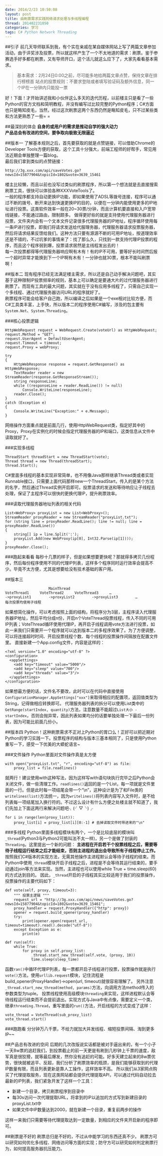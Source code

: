 ```yaml
---
date: 2014/2/23 10:50:08
layout: post
title: 由刷票需求实践网络请求处理与多线程编程
thread: 201402231050
categories: 学习
tags: C# Python Network Threading
---
```


##引子
前几天导师联系到我，有个实在亲戚在某自媒体网站上写了两篇文章参加活动，由于评奖涉及投票，所以就这样产生了一个不太地道的需求：刷票。鉴于参赛选手好多都在刷票，又有导师开口，这个活儿就这么应下了，大家先看看基本需求。

> 基本需求：2月24日0:00之前，尽可能多地给两篇文章点赞，保持文章在排行榜榜首
> 站点的投票规则：不要求登陆或者填写验证码及额外信息，同一个IP在一分钟内只能投一票

好！下面！才开始讲述我和小伙伴这么多天的迭代历程，以前楼主只是看了一些Python的官方文档和简明教程，并没有编写过比较完整的Python程序；C#方面也只是略知皮毛，当然，经过这次刷票这两个东西仍然是略知皮毛，只不过某些类和方法更熟悉了一些= =

##最深刻的体会
 **自身的或用户的需求是推动自学的强大动力**  
 **产品总会有改进的空间，要争取向极致无限逼近**

##版本一
了解基本规则之后，首先要获取的就是点赞链接，可以借助Chrome的Developer Tools方便的获取，这个工具十分强大，前端工程师的好帮手，常见用法近期会单独整理一篇blog。  
最后我们拿到类似的点赞链接：

	http://3g.xxx.com/api/saveVotes.go?newsId=15877904&topicId=1802&vote=3639_15461

楼主比较懒，而且以前也没写过类似的刷票程序，所以第一个想法就是去直接搜索刷票工具，很快可以体验各种XXXVoteTools了。  
一般的程序都支持自动更换IP功能，即如果使用了ADSL等拨号连接，程序可以通过不断的拨号、断开来达到快速更换IP的目的，以便在一分钟内能使用更多的IP地址进行投票。这类软件效率一般在20~30票/分钟，而且计算机要直接和入户宽带线链接，不能通过路由，限制颇多。
做得更好些的就是支持使用代理服务器进行投票，文件夹内会有一个文本文件记录很多代理服务器的IP地址，程序循环使用每一条IP进行投票，即我们将请求发送给代服理务器，代理服务器请求投票服务器，然后将请求结果反馈给我们。这种方法只要有源源不断的可用IP地址，按道理效率还是不错的，不过坑爹的事情来了：找了那么久，只找到一款支持代理IP投票的程序，而且这个程序弱到爆，投票请求居然是主线程发出去的！  
每一次投票都得等代理服务器响应啊有木有！有的IP不可用，要等好长时间然后报一个超时异常才能换到下一个IP啊有木有！一分钟也就30票，根本不能叫刷票啊！

##版本二
现有程序已经无法满足楼主需求，所以还是自己动手解决问题吧，其实基于这种限制IP投票频率的规则，基本上可以确定是要通大片的过代理服务器进行刷票了。而现有工具的最大问题，其实就在于没有应用多线程了，只需自己实现一个多线程、通过代理服务器访问URL的程序就好了。  
刷票程序可能会给客户自己跑，所以编译之后如果是一个exe相对比较方便，而C#工具类丰富，上手快，所以版本二的程序使用C#编写，涉及的包主要有`System.Net`、`System.Threading`。

###核心投票逻辑

    HttpWebRequest request = WebRequest.Create(voteUrl) as HttpWebRequest;
    request.Method = "GET";
    request.UserAgent = DefaultUserAgent;
    request.Timeout = timeout;
    request.Proxy = webProxy;

    try
    {
        HttpWebResponse response = request.GetResponse() as HttpWebResponse;
        TextReader reader = new StreamReader(response.GetResponseStream());
        string responseLine;
        while ((responseLine = reader.ReadLine()) != null)
            Console.WriteLine(responseLine);
        reader.Close();
    }
    catch (Exception e)
    {
        Console.WriteLine("Exception:" + e.Message);
    }

网络操作方面重点就是前面几行，使用HttpWebRequest类，指定好其中的Proxy，Proxy在实例化的时候会指定代理服务器的IP和端口，这类信息从文件中读取就好了。

###实现多线程

    ThreadStart threadStart = new ThreadStart(vote);
    Thread thread = new Thread(threadStart);
    thread.Start();

C#里面多线程的基本实现非常简单，也不用像Java那样继承Thread类或者实现Runnable接口，只需要上面代码那样new一个ThreadStart，传入的是某个方法的名字，然后通过Thread实例开启即可。投票请求的发送和等待响应让子线程去处理，保证了主程序可以很快的更换代理IP，提升刷票效率。

###读取代理服务器地址列表的相关代码

    List<WebProxy> proxyList = new List<WebProxy>();
    StreamReader proxyReader = new StreamReader("proxyList.txt");
    for (string line = proxyReader.ReadLine(); line != null; line = proxyReader.ReadLine())
    {
        string[] ip = line.Split(':');
        proxyList.Add(new WebProxy(ip[0], Int32.Parse(ip[1])));
    }
    proxyReader.Close();

###跑起来看看
每秒十几票的样子，但是如果想要更快呢？那就得多拷贝几份程序，然后每份程序使用不同的代理IP列表，这样多个程序同时运行效率会提高不少。毕竟不太方便，尤其是想要给没有技术基础的客户用。

##版本三

```
					MainThread
VoteThread1		VoteThread2		VoteThread3		…
->proxyList1		->proxyList2		->proxyList3		…
每次投票均使用子线程
```

如果想简化操作，可以考虑按照上面的结构，将程序分为3层，主程序读入代理服务器IP地址，然后平均分成n份，开启n个VoteThread投票线程，传入不同的可用IP列表；VoteThread循环使用代理IP，再开启子线程调用vote方法进行投票，如此一来我们只需要开一个程序就可以达到版本二的多程序效果了。为了方便调整，可以将连接超时时间、开启投票线程个数、每个线程的投票操作间隔放在配置文件里。
直接新建一个App.config文件，内容是这样的：

```
<?xml version="1.0" encoding="utf-8" ?>
<configuration>
  <appSettings>
    <add key="timeout" value="5000"/>
    <add key="sleep" value="700"/>
    <add key="threads" value="3"/>
  </appSettings>
</configuration>
```

如果想最方便的话，文件名不要改，此时可以在代码中直接使用`ConfigurationManager.AppSettings["xxx"]`来取得相应的配置项，返回值类型为String，记得做相应转换即可。
代理服务器列表的拆分可以使用List类中的`GetRange(startIndex, quantity)`方法，注意数量不能超过`List大小 - startIndex`，否则会抛异常，因此列表如果均分的话要单独处理一下最后一份列表，因为可能比前面几份小。

##版本四
Python！这种刷票需求不正对上Python的胃口么！正好可以把近期对Python的学习实践一下。投票程序的结构与版本三基本相同了，只是使用Python重写一下，感受一下优美的大蟒蛇语言~

###文件操作
Python里面对文件操作真是太方便

    with open("proxyList.txt", "r", encoding="utf-8") as file:
        proxy_list = file.readlines()

就两行！建议使用with这种写法，因为这样写with语句块执行完毕之后Python会关闭文件，做一些清理工作。`readlines()`返回的是一个List，每一项就是文件里面的一行。但是此时每一项结尾会带一个“\n”，这种设计是为了和File类的`writelines(list)`方法统一，因为`writelines()`将列表内容写入文件时，是不给列表每一项结尾加入换行符的。不过这么设计有什么方便之处楼主就不知道了，我们先加上下面这两行来解决问题吧╮(╯▽╰)╭

    for i in range(len(proxy_list)):
        proxy_list[i] = proxy_list[i][0:-1] # 去掉读取文件时带进来的"\n"

###多线程
Python里面多线程模块有两个，一个是比较底层的模块叫`_thread`(Python3与Python2可能叫法不太一样)，另一个是做了封装的`Threading`。这里提出一个新的问题： **主进程在开启若干个投票线程之后，需要等待子线程运行结束之后才能结束，否则主进程的退出会导致所有子线程停止工作。**
按照我们C#版本的实现方法，无需其他操作主进程默认会等待子线程的结束。而Python中使用`_thread`模块开启子线程之后，进程是不会等待其运行结束的，要手动通过join等方法来实现。当然，主进程也可以使用while True + time.sleep(60)的方式达到目的。
因此，`_thread`开启的子线程其实比较适用于我们的投票操作，投票操作的主要代码如下：

    def vote(self, proxy, timeout=3):
        """ 投票主逻辑 """
        request_url = "http://3g.xxx.com/api/news/saveVotes.go?newsId=15877904&topicId=1802&vote=3639_15461";
        proxy_handler = request.ProxyHandler({"http": proxy})
        opener = request.build_opener(proxy_handler)
        try:
            print(opener.open(request_url, timeout=timeout).read().decode("utf-8"))
        except Exception as e:
            print(e)

    def run(self):
        while True:
            for proxy in self.proxy_list:
                _thread.start_new_thread(self.vote, (proxy, 10))
                time.sleep(sleep_time)

函数`ran()`中循环代理IP列表，每一票都开启子线程进行投票，投票操作就是执行`vote()`方法，使用`urllib.request`模块，记住流程是build_opener(ProxyHandler)->open(url, timeout)就很容易理解了。
另外注意`_thread.start_new_thread(method, params)`方法，向调用方法method传入的参数类型为tuple。
投票线程使用高级模块`threading`来实现，这样进程默认会等待线程运行结束而不会提前退出。实现方式与Java中有点像，需要定义一个类，继承`threading.Thread`，重写里面的`run()`方法，开启线程的方式变成了这样：

    vote_thread = VoteThread(sub_proxy_list)
    vote_thread.start()

###跑跑看
分分钟万八千票，不给力就加大并发线程、缩短投票间隔、淘到更多IP~~

##产品总有改进的空间
后期的几次改版说实话都是被对手逼出来的，有一个小子一天8w票的追赶我们，到投票截止的前一天更是有刷到几秒钟上千票的速度，敌军真是很狡猾，就等最后爆发，然你没有追赶的可能。好多天建立起来的8w票优势，很快就被追平、反超，我们分析了刷票效率的瓶颈，是我们能够获取到的代理IP数量有限，而且列表更新是靠人工操作，这样效率不高。
所以我们从3家网点购买了代理提取服务，现在这类网站都会提供代理提取API，可以通过代码自动拉去最新的IP列表，我们紧急开发了这样一个工具：

- 新建一个目录，拷贝刷票程序到目录中
- 每30s访问一次代理提取URL，将拿到的IP以追加的方式写到新建目录的proxyList.txt中
- 如果文件中IP数量达到2000，就在新建一个目录，重复前两步的操作

这样一来我们只需要等待代理提取达到一定数量，到相应的文件夹开启新的程序即可。

##刷票是不好的
刷票总归是不好的，不过从中能学习的东西还真不少。
刷票方可以研究如何优化多线程、网络访问等方面的实现；防守方可以研究如何判定刷票行为，如何提高服务器抗压能力。